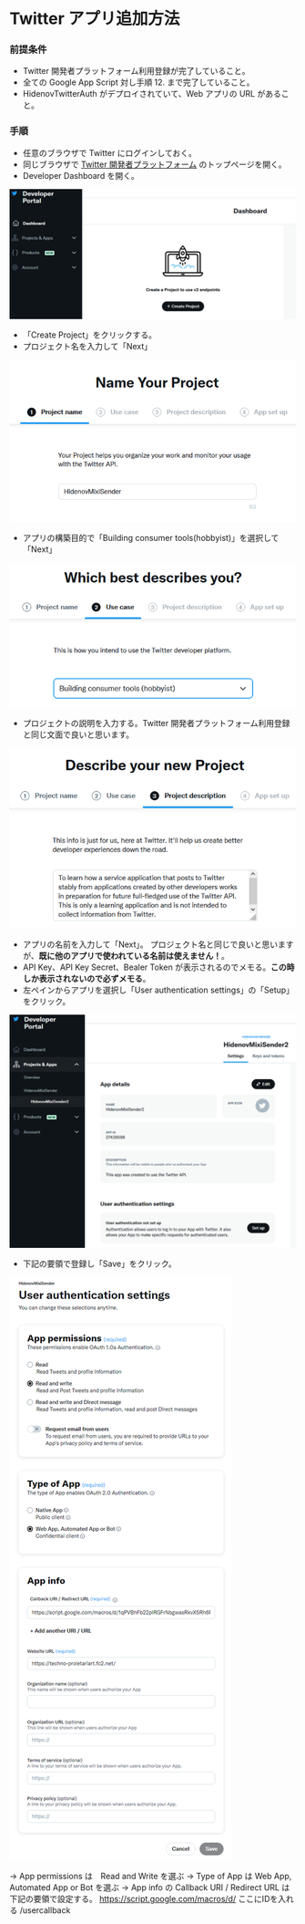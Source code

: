 # Twitter アプリ追加方法
### 前提条件
 - Twitter 開発者プラットフォーム利用登録が完了していること。
 - 全ての Google App Script 対し手順 12. まで完了していること。
 - HidenovTwitterAuth がデプロイされていて、Web アプリの URL があること。
### 手順
 - 任意のブラウザで Twitter にログインしておく。
 - 同じブラウザで [Twitter 開発者プラットフォーム](https://developer.twitter.com/ja) のトップページを開く。
 - Developer Dashboard を開く。

![Alt text](image-17.png)

 - 「Create Project」をクリックする。
 - プロジェクト名を入力して「Next」

![Alt text](image-18.png)

 - アプリの構築目的で「Building consumer tools(hobbyist)」を選択して「Next」

![Alt text](image-19.png)

 - プロジェクトの説明を入力する。Twitter 開発者プラットフォーム利用登録と同じ文面で良いと思います。

![Alt text](image-20.png)

- アプリの名前を入力して「Next」。
  プロジェクト名と同じで良いと思いますが、**既に他のアプリで使われている名前は使えません！**。
- API Key、API Key Secret、Bealer Token が表示されるのでメモる。**この時しか表示されないので必ずメモる**。
- 左ペインからアプリを選択し「User authentication settings」の「Setup」をクリック。

![Alt text](image-21.png)

- 下記の要領で登録し「Save」をクリック。

![Alt text](image-22.png)
  
  → App permissions は　Read and Write を選ぶ
  → Type of App は Web App, Automated App or Bot を選ぶ 
  → App info の Callback URI / Redirect URL は下記の要領で設定する。
https://script.google.com/macros/d/ ここにIDを入れる /usercallback